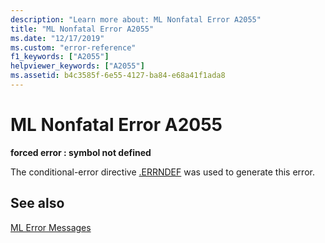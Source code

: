```yaml
---
description: "Learn more about: ML Nonfatal Error A2055"
title: "ML Nonfatal Error A2055"
ms.date: "12/17/2019"
ms.custom: "error-reference"
f1_keywords: ["A2055"]
helpviewer_keywords: ["A2055"]
ms.assetid: b4c3585f-6e55-4127-ba84-e68a41f1ada8
---
```

# ML Nonfatal Error A2055

**forced error : symbol not defined**

The conditional-error directive [.ERRNDEF](dot-errndef.md) was used to generate this error.

## See also

[ML Error Messages](ml-error-messages.md)
